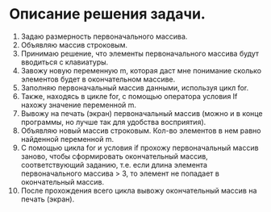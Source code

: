# Описание решения задачи.
1. Задаю размерность первоначального массива.
2. Объявляю массив строковым.
3. Принимаю решение, что элементы первоначального массива будут вводиться с  клавиатуры. 
4. Завожу новую переменную m, которая даст мне понимание сколько элементов будет в окончательном массиве.  
5. Заполняю первоначальный массив данными, используя цикл for.
6. Также, находясь в цикле for, c помощью оператора условия If нахожу значение переменной m.
7. Вывожу на печать (экран) первоначальный массив (можно и в конце программы, но лучше так для удобства восприятия).
8. Объявляю новый массив строковым. Кол-во элементов в нем равно найденной переменной m. 
9. С помощью цикла for и условия if прохожу первоначальный массив заново, чтобы сформировать окончательный массив, соответствующий заданию, т.е. если длина элемента первоначального массива > 3, то элемент не попадает в окончательный массив.
10. После прохождения всего цикла вывожу окончательный массив на печать (экран).